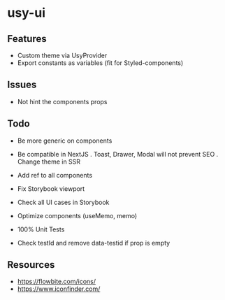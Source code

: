 # usy-ui

## Features

- Custom theme via UsyProvider
- Export constants as variables (fit for Styled-components)

## Issues

- Not hint the components props

## Todo

- Be more generic on components
- Be compatible in NextJS
  . Toast, Drawer, Modal will not prevent SEO
  . Change theme in SSR

- Add ref to all components
- Fix Storybook viewport
- Check all UI cases in Storybook
- Optimize components (useMemo, memo)
- 100% Unit Tests
- Check testId and remove data-testid if prop is empty

## Resources

- https://flowbite.com/icons/
- https://www.iconfinder.com/
